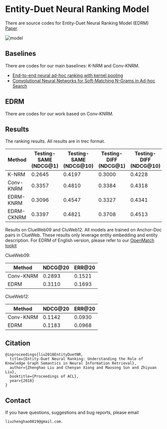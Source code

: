 # Entity-Duet Neural Ranking Model
There are source codes for Entity-Duet Neural Ranking Model (EDRM) [Paper](http://aclweb.org/anthology/P18-1223).


![model](https://github.com/thunlp/EntityDuetNeuralRanking/blob/master/model.png)

## Baselines

There are codes for our main baselines: K-NRM and Conv-KNRM.

- [End-to-end neural ad-hoc ranking with kernel pooling](http://www.cs.cmu.edu/afs/cs/user/cx/www/papers/K-NRM.pdf)
- [Convolutional Neural Networks for Soft-Matching N-Grams in Ad-hoc Search](http://www.cs.cmu.edu/~zhuyund/papers/WSDM_2018_Dai.pdf)


## EDRM

There are codes for our work based on Conv-KNRM.


## Results

The ranking results. All results are in trec format.



| Method | Testing\-SAME \(NDCG@1\) | Testing\-SAME \(NDCG@10\)| Testing\-DIFF \(NDCG@1\)| Testing\-DIFF \(NDCG@10\)|  Testing\-RAW \(MRR\)|
| --------  | -------- | --------  | --------  |  --------  | --------  |
|K\-NRM|0\.2645|0\.4197|0\.3000|0\.4228|0\.3447|
|Conv\-KNRM|0\.3357|0\.4810|0\.3384|0\.4318|0\.3582|
|EDRM\-KNRM|0\.3096|0\.4547|0\.3327|0\.4341|0\.3616|
|EDRM\-CKNRM	|0\.3397|0\.4821|0\.3708|0\.4513|0\.3892|



Results on ClueWeb09 and CluWeb12. All models are trained on Anchor-Doc pairs in ClueWeb. These results only leverage entity embedding and entity description.
For EDRM of English version, please refer to our [OpenMatch tookit](https://github.com/thunlp/OpenMatch)


ClueWeb09:

| Method | NDCG@20 | ERR@20 |
| ------ | ------- | ------ |
|Conv\-KNRM|0\.2893|0\.1521|
|EDRM|0\.3110|0\.1693|

ClueWeb12:

| Method | NDCG@20 | ERR@20 |
| ------ | ------- | ------ |
|Conv\-KNRM|0\.1142|0\.0930|
|EDRM|0\.1183|0\.0968|

## Citation
```
@inproceedings{liu2018EntityDuetNR,
  title={Entity-Duet Neural Ranking: Understanding the Role of Knowledge Graph Semantics in Neural Information Retrieval},
  author={Zhenghao Liu and Chenyan Xiong and Maosong Sun and Zhiyuan Liu},
  booktitle={Proceedings of ACL},
  year={2018}
}
```

## Contact
If you have questions, suggestions and bug reports, please email 
```
liuzhenghao0819@gmail.com.
```